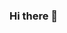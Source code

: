 ### Hi there 👋

<!--
**Thimothy-K/Thimothy-K** is a ✨ _special_ ✨ repository because its `README.md` (this file) appears on your GitHub profile.

Here are some ideas to get you started:

- 🔭 I’m currently working on improving my skils and knowledge 
- 🌱 I’m currently learning new technologies and programming languages
- 🤔 I’m looking forward to start my career in software industry 
- 📫 How to reach me: LinkedIn 
- 😄 Pronouns: he/him/his
- ⚡ Fun fact: i support right to repair
-->
